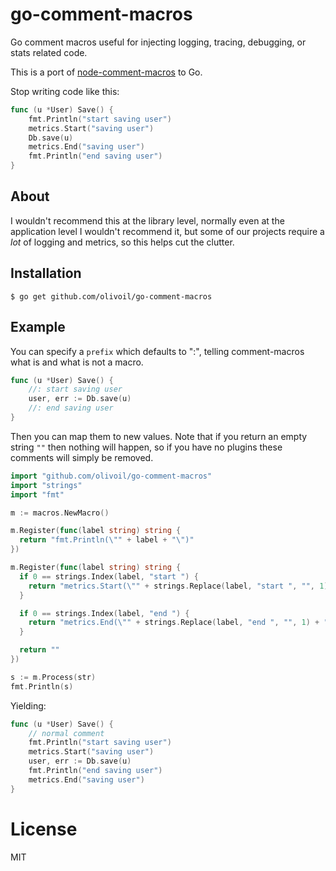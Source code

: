 
# go-comment-macros

  Go comment macros useful for injecting logging, tracing, debugging, or stats related code.

  This is a port of [node-comment-macros](https://github.com/visionmedia/node-comment-macros) to Go.

  Stop writing code like this:

```go
func (u *User) Save() {
	fmt.Println("start saving user")
	metrics.Start("saving user")
	Db.save(u)
	metrics.End("saving user")
	fmt.Println("end saving user")
}
```

## About

  I wouldn't recommend this at the library level, normally even at the application level I wouldn't recommend it, but some of our projects require a _lot_ of logging and metrics, so this helps cut the clutter.

## Installation

```
$ go get github.com/olivoil/go-comment-macros
```

## Example

 You can specify a `prefix` which defaults to ":",
 telling comment-macros what is and what is not a macro.

```go
func (u *User) Save() {
	//: start saving user
	user, err := Db.save(u)
	//: end saving user
}
```

 Then you can map them to new values. Note that if you
 return an empty string `""` then nothing will happen,
 so if you have no plugins these comments will simply
 be removed.

```go
import "github.com/olivoil/go-comment-macros"
import "strings"
import "fmt"

m := macros.NewMacro()

m.Register(func(label string) string {
  return "fmt.Println(\"" + label + "\")"
})

m.Register(func(label string) string {
  if 0 == strings.Index(label, "start ") {
    return "metrics.Start(\"" + strings.Replace(label, "start ", "", 1) + "\")"
  }

  if 0 == strings.Index(label, "end ") {
    return "metrics.End(\"" + strings.Replace(label, "end ", "", 1) + "\")"
  }

  return ""
})

s := m.Process(str)
fmt.Println(s)
```

  Yielding:

```go
func (u *User) Save() {
	// normal comment
	fmt.Println("start saving user")
	metrics.Start("saving user")
	user, err := Db.save(u)
	fmt.Println("end saving user")
	metrics.End("saving user")
}
```

# License

  MIT
